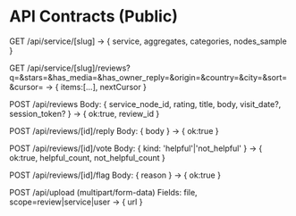 # API Contracts (Public)

GET /api/service/[slug]
  -> { service, aggregates, categories, nodes_sample }

GET /api/service/[slug]/reviews?q=&stars=&has_media=&has_owner_reply=&origin=&country=&city=&sort=&cursor=
  -> { items:[...], nextCursor }

POST /api/reviews
  Body: { service_node_id, rating, title, body, visit_date?, session_token? }
  -> { ok:true, review_id }

POST /api/reviews/[id]/reply
  Body: { body }
  -> { ok:true }

POST /api/reviews/[id]/vote
  Body: { kind: 'helpful'|'not_helpful' }
  -> { ok:true, helpful_count, not_helpful_count }

POST /api/reviews/[id]/flag
  Body: { reason }
  -> { ok:true }

POST /api/upload (multipart/form-data)
  Fields: file, scope=review|service|user
  -> { url }
